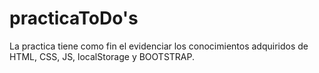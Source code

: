 # practicaToDo's
La practica tiene como fin el evidenciar los conocimientos adquiridos de HTML, CSS, JS, localStorage y BOOTSTRAP. 
